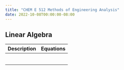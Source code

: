 ```yaml
---
title: "CHEM E 512 Methods of Engineering Analysis"
date: 2022-10-08T00:00:00-08:00
---
```


## Linear Algebra

|Description|Equations|
|-:|:-|
|||
|||
|||
|||
|||
|||

<!-- ★ -->